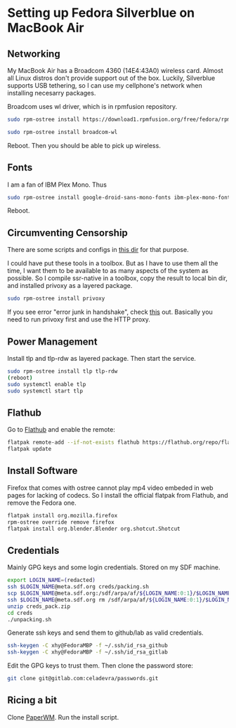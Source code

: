 # Setting up Fedora Silverblue on MacBook Air

## Networking

My MacBook Air has a Broadcom 4360 (14E4:43A0) wireless card. Almost all
Linux distros don't provide support out of the box. Luckily, Silverblue
supports USB tethering, so I can use my cellphone's network when
installing necesarry packages.

Broadcom uses wl driver, which is in rpmfusion repository.

```sh
sudo rpm-ostree install https://download1.rpmfusion.org/free/fedora/rpmfusion-free-release-$(rpm -E %fedora).noarch.rpm https://download1.rpmfusion.org/nonfree/fedora/rpmfusion-nonfree-release-$(rpm -E %fedora).noarch.rpm
```

```sh
sudo rpm-ostree install broadcom-wl
```

Reboot. Then you should be able to pick up wireless.

## Fonts

I am a fan of IBM Plex Mono. Thus

```sh
sudo rpm-ostree install google-droid-sans-mono-fonts ibm-plex-mono-fonts
```

Reboot.

## Circumventing Censorship

There are some scripts and configs in [this dir](fsb-ss) for that
purpose.

I could have put these tools in a toolbox. But as I have to use them all
the time, I want them to be available to as many aspects of the system
as possible. So I compile ssr-native in a toolbox, copy the result to
local bin dir, and installed privoxy as a layered package.

```sh
sudo rpm-ostree install privoxy
```

If you see error "error  junk in handshake", check
[this](https://github.com/ShadowsocksR-Live/shadowsocksr-native/issues/102)
out. Basically you need to run privoxy first and use the HTTP proxy.

## Power Management

Install tlp and tlp-rdw as layered package. Then start the service.

```sh
sudo rpm-ostree install tlp tlp-rdw
(reboot)
sudo systemctl enable tlp
sudo systemctl start tlp
```

## Flathub

Go to [Flathub](https://flathub.org/home) and enable the remote:

```sh
flatpak remote-add --if-not-exists flathub https://flathub.org/repo/flathub.flatpakrepo
flatpak update
```

## Install Software

Firefox that comes with ostree cannot play mp4 video embeded in web pages for lacking of codecs. So I install the official flatpak from Flathub, and remove the Fedora one.

```sh
flatpak install org.mozilla.firefox
rpm-ostree override remove firefox
flatpak install org.blender.Blender org.shotcut.Shotcut
```

## Credentials

Mainly GPG keys and some login credentials. Stored on my SDF machine.

```sh
export LOGIN_NAME=(redacted)
ssh $LOGIN_NAME@meta.sdf.org creds/packing.sh
scp $LOGIN_NAME@meta.sdf.org:/sdf/arpa/af/${LOGIN_NAME:0:1}/$LOGIN_NAME/creds_pack.zip .
ssh $LOGIN_NAME@meta.sdf.org rm /sdf/arpa/af/${LOGIN_NAME:0:1}/$LOGIN_NAME/creds_pack.zip
unzip creds_pack.zip
cd creds
./unpacking.sh
```

Generate ssh keys and send them to github/lab as valid credentials.

```sh
ssh-keygen -C xhy@FedoraMBP -f ~/.ssh/id_rsa_github
ssh-keygen -C xhy@FedoraMBP -f ~/.ssh/id_rsa_gitlab
```

Edit the GPG keys to trust them. Then clone the password store:

```sh
git clone git@gitlab.com:celadevra/passwords.git
```

## Ricing a bit

Clone [PaperWM](https://github.com/paperwm/PaperWM.git). Run the install script.
